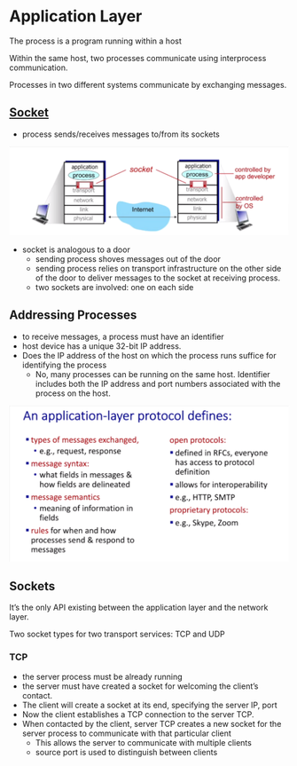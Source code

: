 # Application Layer

The process is a program running within a host

Within the same host, two processes communicate using interprocess communication.

Processes in two different systems communicate by exchanging messages.

## [Socket](https://medium.com/swlh/understanding-socket-connections-in-computer-networking-bac304812b5c)

- process sends/receives messages to/from its sockets

![Untitled](Application%20Layer%2043d520fede2843589478f86ea8080f47/Untitled.png)

- socket is analogous to a door
    - sending process shoves messages out of the door
    - sending process relies on transport infrastructure on the other side of the door to deliver messages to the socket at receiving process.
    - two sockets are involved: one on each side

## Addressing Processes

- to receive messages, a process must have an identifier
- host device has a unique 32-bit IP address.
- Does the IP address of the host on which the process runs suffice for identifying the process
    - No, many processes can be running on the same host. Identifier includes both the IP address and port numbers associated with the process on the host.

![Untitled](Application%20Layer%2043d520fede2843589478f86ea8080f47/Untitled%201.png)

## Sockets

It’s the only API existing between the application layer and the network layer.

Two socket types for two transport services: TCP and UDP

### TCP

- the server process must be already running
- the server must have created a socket for welcoming the client’s contact.
- The client will create a socket at its end, specifying the server IP, port
- Now the client establishes a TCP connection to the server TCP.
- When contacted by the client, server TCP creates a new socket for the server process to communicate with that particular client
    - This allows the server to communicate with multiple clients
    - source port is used to distinguish between clients